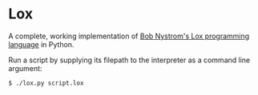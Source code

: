 # Lox

A complete, working implementation of [Bob Nystrom's Lox programming language][lox] in Python.

Run a script by supplying its filepath to the interpreter as a command line argument:

    $ ./lox.py script.lox

[lox]: http://craftinginterpreters.com
